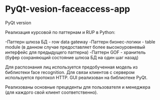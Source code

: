 # PyQt-vesion-faceaccess-app
PyQt version

Реализация курсовой по паттернам и RUP в Python:

-Паттерн шлюза БД - row data gateway
-Паттерн бизнес-логики - table module 
(в данном случае предоставляет более высокоуровневый интерфейс для предыдущего паттерна)
-Паттерн GOF - хранитель (буфер сохраняющий состояние шлюза БД на один шаг назад)

Для распознания лиц используется предобученная модель из библиотеки face recognition.
Для связи клиентов с сервером используется протокол HTTP.
GUI реализован на библиотеке PyQt.

Реализованы основные прецеденты для пользователя и менеджера (для каждого свой клиент соответственно).

